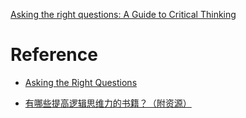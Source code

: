 [Asking the right questions: A Guide to Critical Thinking](https://openlibrary.org/works/OL2689285W/Asking_the_right_questions?edition=askingrightquest0000brow)

# Reference

- [Asking the Right Questions](https://book.douban.com/subject/1829747/)

- [有哪些提高逻辑思维力的书籍？（附资源）](https://zhuanlan.zhihu.com/p/63393256)

